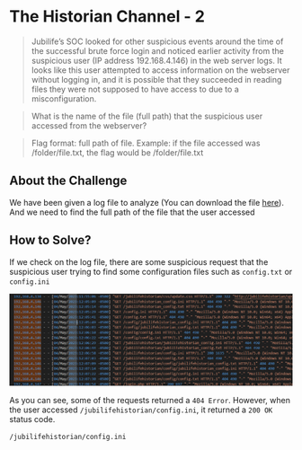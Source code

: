 # The Historian Channel - 2
> Jubilife’s SOC looked for other suspicious events around the time of the successful brute force login and noticed earlier activity from the suspicious user (IP address 192.168.4.146) in the web server logs. It looks like this user attempted to access information on the webserver without logging in, and it is possible that they succeeded in reading files they were not supposed to have access to due to a misconfiguration.

> What is the name of the file (full path) that the suspicious user accessed from the webserver?

> Flag format: full path of file. Example: if the file accessed was /folder/file.txt, the flag would be /folder/file.txt

## About the Challenge
We have been given a log file to analyze (You can download the file [here](access.log)). And we need to find the full path of the file that the user accessed

## How to Solve?
If we check on the log file, there are some suspicious request that the suspicious user trying to find some configuration files such as `config.txt` or `config.ini`

![flag](images/flag.png)

As you can see, some of the requests returned a `404 Error`. However, when the user accessed `/jubilifehistorian/config.ini`, it returned a `200 OK` status code.

```
/jubilifehistorian/config.ini
```